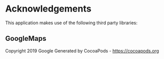 # Acknowledgements
This application makes use of the following third party libraries:

## GoogleMaps

Copyright 2019 Google
Generated by CocoaPods - https://cocoapods.org
